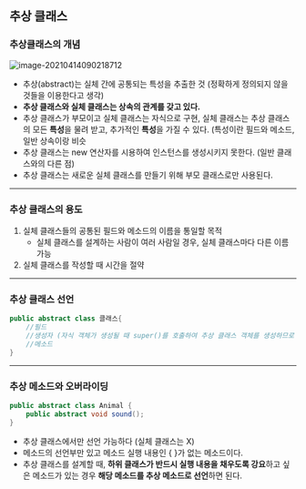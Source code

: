 ## 추상 클래스

### 추상클래스의 개념

![image-20210414090218712](C:\Users\user\AppData\Roaming\Typora\typora-user-images\image-20210414090218712.png)

+ 추상(abstract)는 실체 간에 공통되는 특성을 추출한 것 (정확하게 정의되지 않을 것들을 이용한다고 생각)
+ **추상 클래스와 실체 클래스는 상속의 관계를 갖고 있다.** 
+ 추상 클래스가 부모이고 실체 클래스는 자식으로 구현, 실체 클래스는 추상 클래스의 모든 **특성**을 물려 받고, 추가적인 **특성**을 가질 수 있다. (특성이란 필드와 메소드, 일반 상속이랑 비슷
+ 추상 클래스는 new 연산자를 시용하여 인스턴스를 생성시키지 못한다. (일반 클래스와의 다른 점)
+ 추상 클래스는 새로운 실체 클래스를 만들기 위해 부모 클래스로만 사용된다.

--------

### 추상 클래스의 용도

1. 실체 클래스들의 공통된 필드와 메소드의 이름을 통일할 목적
   + 실체 클래스를 설계하는 사람이 여러 사람일 경우, 실체 클래스마다 다른 이름 가능
2. 실체 클래스를 작성할 때 시간을 절약

------

### 추상 클래스 선언

```java
public abstract class 클래스{
	//필드
	//생성자 (자식 객체가 생성될 때 super()를 호출하여 추상 클래스 객체를 생성하므로 추상 클래스도 생성자가 반드시 있어야 한다)
	//메소드
}
```

----------

### 추상 메소드와 오버라이딩

```java
public abstract class Animal {
	public abstract void sound();
}
```

+ 추상 클래스에서만 선언 가능하다 (실체 클래스는 X)
+ 메소드의 선언부만 있고 메소드 실행 내용인 { }가 없는 메소드이다.
+ 추상 클래스를 설계할 때, **하위 클래스가 반드시 실행 내용을 채우도록 강요**하고 싶은 메소드가 있는 경우 **해당 메소드를 추상 메소드로 선언**하면 된다.